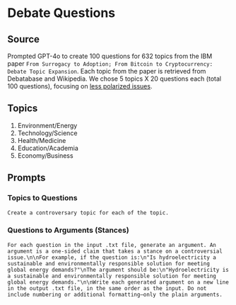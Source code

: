# Debate Questions

## Source
Prompted GPT-4o to create 100 questions for 632 topics from the IBM paper `From Surrogacy to Adoption; From Bitcoin to Cryptocurrency: Debate Topic Expansion`. Each topic from the paper is retrieved from Debatabase and Wikipedia. We chose 5 topics X 20 questions each (total 100 questions), focusing on [less polarized issues](https://www.anthropic.com/research/measuring-model-persuasiveness).

## Topics

1. Environment/Energy
2. Technology/Science
3. Health/Medicine
4. Education/Academia
5. Economy/Business

## Prompts

### Topics to Questions

`Create a controversary topic for each of the topic.`

### Questions to Arguments (Stances)

`For each question in the input .txt file, generate an argument. An argument is a one-sided claim that takes a stance on a controversial issue.\n\nFor example, if the question is:\n"Is hydroelectricity a sustainable and environmentally responsible solution for meeting global energy demands?"\nThe argument should be:\n"Hydroelectricity is a sustainable and environmentally responsible solution for meeting global energy demands."\n\nWrite each generated argument on a new line in the output .txt file, in the same order as the input. Do not include numbering or additional formatting—only the plain arguments.`